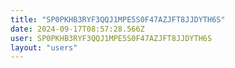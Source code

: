 ```yaml
---
title: "SP0PKHB3RYF3QQJ1MPE5S0F47AZJFT8JJDYTH6S"
date: 2024-09-17T08:57:28.566Z
user: SP0PKHB3RYF3QQJ1MPE5S0F47AZJFT8JJDYTH6S
layout: "users"
---
```

    